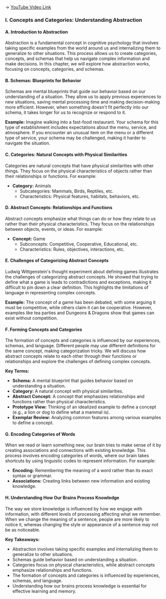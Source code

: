 -> [YouTube Video Link](https://www.youtube.com/watch?v=mXVlT7SRQbQ&list=PLWoagukcejEy1E5u7RGR8ziBlmDfK7wlp&index=9&pp=iAQB)

### I. Concepts and Categories: Understanding Abstraction
#### A. Introduction to Abstraction

Abstraction is a fundamental concept in cognitive psychology that involves taking specific examples from the world around us and internalizing them to generalize to other situations. This process allows us to create categories, concepts, and schemas that help us navigate complex information and make decisions. In this chapter, we will explore how abstraction works, focusing on concepts, categories, and schemas.

#### B. Schemas: Blueprints for Behavior

Schemas are mental blueprints that guide our behavior based on our understanding of a situation. They allow us to apply previous experiences to new situations, saving mental processing time and making decision-making more efficient. However, when something doesn't fit perfectly into our schema, it takes longer for us to recognize or respond to it.

**Example:** Imagine walking into a fast-food restaurant. Your schema for this type of establishment includes expectations about the menu, service, and atmosphere. If you encounter an unusual item on the menu or a different type of service, your schema may be challenged, making it harder to navigate the situation.

#### C. Categories: Natural Concepts with Physical Similarities

Categories are natural concepts that have physical similarities with other things. They focus on the physical characteristics of objects rather than their relationships or functions. For example:

* **Category:** Animals
	+ Subcategories: Mammals, Birds, Reptiles, etc.
	+ Characteristics: Physical features, habitats, behaviors, etc.

#### D. Abstract Concepts: Relationships and Functions

Abstract concepts emphasize what things can do or how they relate to us rather than their physical characteristics. They focus on the relationships between objects, events, or ideas. For example:

* **Concept:** Game
	+ Subconcepts: Competitive, Cooperative, Educational, etc.
	+ Characteristics: Rules, objectives, interactions, etc.

#### E. Challenges of Categorizing Abstract Concepts

Ludwig Wittgenstein's thought experiment about defining games illustrates the challenges of categorizing abstract concepts. He showed that trying to define what a game is leads to contradictions and exceptions, making it difficult to pin down a clear definition. This highlights the limitations of language in representing complex concepts.

**Example:** The concept of a game has been debated, with some arguing it must be competitive, while others claim it can be cooperative. However, examples like tea parties and Dungeons & Dragons show that games can exist without competition.

#### F. Forming Concepts and Categories

The formation of concepts and categories is influenced by our experiences, schemas, and language. Different people may use different definitions for the same concept, making categorization tricky. We will discuss how abstract concepts relate to each other through their functions or relationships and explore the challenges of defining complex concepts.

**Key Terms:**

* **Schema:** A mental blueprint that guides behavior based on understanding a situation.
* **Category:** A natural concept with physical similarities.
* **Abstract Concept:** A concept that emphasizes relationships and functions rather than physical characteristics.
* **Prototype View:** Thinking of an idealized example to define a concept (e.g., a lion or dog to define what a mammal is).
* **Exemplar Review:** Analyzing common features among various examples to define a concept.

#### G. Encoding Categories of Words

When we read or learn something new, our brain tries to make sense of it by creating associations and connections with existing knowledge. This process involves encoding categories of words, where our brain takes shortcuts by using linguistic codes to represent information. For example:

* **Encoding:** Remembering the meaning of a word rather than its exact syntax or grammar.
* **Associations:** Creating links between new information and existing knowledge.

#### H. Understanding How Our Brains Process Knowledge

The way we store knowledge is influenced by how we engage with information, with different levels of processing affecting what we remember. When we change the meaning of a sentence, people are more likely to notice it, whereas changing the style or appearance of a sentence may not be as noticeable.

**Key Takeaways:**

* Abstraction involves taking specific examples and internalizing them to generalize to other situations.
* Schemas guide behavior based on understanding a situation.
* Categories focus on physical characteristics, while abstract concepts emphasize relationships and functions.
* The formation of concepts and categories is influenced by experiences, schemas, and language.
* Understanding how our brains process knowledge is essential for effective learning and memory.